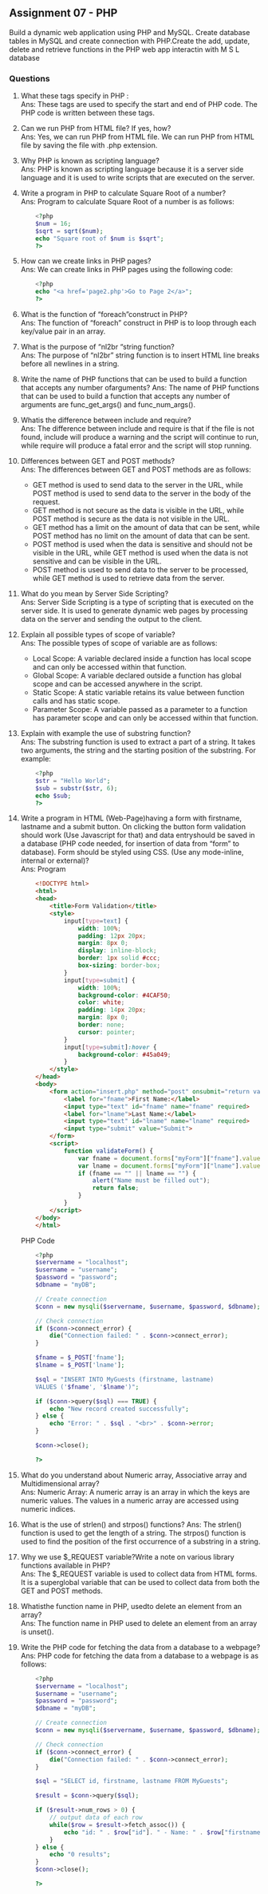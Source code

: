 ## Assignment 07 - PHP

Build a dynamic web application using PHP and MySQL. Create database tables in MySQL and create connection with PHP.Create the add, update, delete and retrieve functions in the PHP web app interactin with M S L database

### Questions

1. What these tags specify in PHP : <?php and ?><br/>
Ans: These tags are used to specify the start and end of PHP code. The PHP code is written between these tags.

2. Can we run PHP from HTML file? If yes, how?<br/>
Ans: Yes, we can run PHP from HTML file. We can run PHP from HTML file by saving the file with .php extension.

3. Why PHP is known as scripting language?<br/>
Ans: PHP is known as scripting language because it is a server side language and it is used to write scripts that are executed on the server.

4. Write a program in PHP to calculate Square Root of a number?<br/>
Ans: Program to calculate Square Root of a number is as follows:

    ```php
        <?php
        $num = 16;
        $sqrt = sqrt($num);
        echo "Square root of $num is $sqrt";
        ?>
    ```

5. How can we create links in PHP pages?<br/>
Ans: We can create links in PHP pages using the following code:

    ```php
        <?php
        echo "<a href='page2.php'>Go to Page 2</a>";
        ?>
    ```

6. What is the function of “foreach”construct in PHP?<br/>
Ans: The function of “foreach” construct in PHP is to loop through each key/value pair in an array.

7. What is the purpose of “nl2br “string function?<br/>
Ans: The purpose of “nl2br” string function is to insert HTML line breaks before all newlines in a string.

8. Write the name of PHP functions that can be used to build a function that accepts any number ofarguments?
Ans: The name of PHP functions that can be used to build a function that accepts any number of arguments are func_get_args() and func_num_args().

9. Whatis the difference between include and require?<br/>
Ans: The difference between include and require is that if the file is not found, include will produce a warning and the script will continue to run, while require will produce a fatal error and the script will stop running.

10. Differences between GET and POST methods?<br/>
Ans: The differences between GET and POST methods are as follows:
    - GET method is used to send data to the server in the URL, while POST method is used to send data to the server in the body of the request.
    - GET method is not secure as the data is visible in the URL, while POST method is secure as the data is not visible in the URL.
    - GET method has a limit on the amount of data that can be sent, while POST method has no limit on the amount of data that can be sent.
    - POST method is used when the data is sensitive and should not be visible in the URL, while GET method is used when the data is not sensitive and can be visible in the URL.
    - POST method is used to send data to the server to be processed, while GET method is used to retrieve data from the server.

11. What do you mean by Server Side Scripting?<br/>
Ans: Server Side Scripting is a type of scripting that is executed on the server side. It is used to generate dynamic web pages by processing data on the server and sending the output to the client.

12. Explain all possible types of scope of variable?<br/>
Ans: The possible types of scope of variable are as follows:
    - Local Scope: A variable declared inside a function has local scope and can only be accessed within that function.
    - Global Scope: A variable declared outside a function has global scope and can be accessed anywhere in the script.
    - Static Scope: A static variable retains its value between function calls and has static scope.
    - Parameter Scope: A variable passed as a parameter to a function has parameter scope and can only be accessed within that function.

13. Explain with example the use of substring function?<br/>
Ans: The substring function is used to extract a part of a string. It takes two arguments, the string and the starting position of the substring. For example:

    ```php
        <?php
        $str = "Hello World";
        $sub = substr($str, 6);
        echo $sub;
        ?>
    ```

14. Write a program in HTML (Web-Page)having a form with firstname, lastname and a submit button. On clicking the button form validation should work (Use Javascript for that) and data entryshould be saved in a database (PHP code needed, for insertion of data from “form” to database). Form should be styled using CSS. (Use any mode-inline, internal or external)?<br/>
Ans: Program

    ```html
        <!DOCTYPE html>
        <html>
        <head>
            <title>Form Validation</title>
            <style>
                input[type=text] {
                    width: 100%;
                    padding: 12px 20px;
                    margin: 8px 0;
                    display: inline-block;
                    border: 1px solid #ccc;
                    box-sizing: border-box;
                }
                input[type=submit] {
                    width: 100%;
                    background-color: #4CAF50;
                    color: white;
                    padding: 14px 20px;
                    margin: 8px 0;
                    border: none;
                    cursor: pointer;
                }
                input[type=submit]:hover {
                    background-color: #45a049;
                }
            </style>
        </head>
        <body>
            <form action="insert.php" method="post" onsubmit="return validateForm()">
                <label for="fname">First Name:</label>
                <input type="text" id="fname" name="fname" required>
                <label for="lname">Last Name:</label>
                <input type="text" id="lname" name="lname" required>
                <input type="submit" value="Submit">
            </form>
            <script>
                function validateForm() {
                    var fname = document.forms["myForm"]["fname"].value;
                    var lname = document.forms["myForm"]["lname"].value;
                    if (fname == "" || lname == "") {
                        alert("Name must be filled out");
                        return false;
                    }
                }
            </script>
        </body>
        </html>
    ```

    PHP Code

    ```php
        <?php
        $servername = "localhost";
        $username = "username";
        $password = "password";
        $dbname = "myDB";

        // Create connection
        $conn = new mysqli($servername, $username, $password, $dbname);

        // Check connection
        if ($conn->connect_error) {
            die("Connection failed: " . $conn->connect_error);
        }

        $fname = $_POST['fname'];
        $lname = $_POST['lname'];

        $sql = "INSERT INTO MyGuests (firstname, lastname)
        VALUES ('$fname', '$lname')";

        if ($conn->query($sql) === TRUE) {
            echo "New record created successfully";
        } else {
            echo "Error: " . $sql . "<br>" . $conn->error;
        }

        $conn->close();

        ?>

    ```

15. What do you understand about Numeric array, Associative array and Multidimensional
array?<br/>
Ans: Numeric Array: A numeric array is an array in which the keys are numeric values. The values in a numeric array are accessed using numeric indices.

16. What is the use of strlen() and strpos() functions?
Ans: The strlen() function is used to get the length of a string. The strpos() function is used to find the position of the first occurrence of a substring in a string.

17. Why we use $_REQUEST variable?Write a note on various library functions available in
PHP?<br/>
Ans: The $_REQUEST variable is used to collect data from HTML forms. It is a superglobal variable that can be used to collect data from both the GET and POST methods.

18. Whatisthe function name in PHP, usedto delete an element from an array?<br/>
Ans: The function name in PHP used to delete an element from an array is unset().

19. Write the PHP code for fetching the data from a database to a webpage?<br/>
Ans:  PHP code for fetching the data from a database to a webpage is as follows:

    ```php
        <?php
        $servername = "localhost";
        $username = "username";
        $password = "password";
        $dbname = "myDB";

        // Create connection
        $conn = new mysqli($servername, $username, $password, $dbname);

        // Check connection
        if ($conn->connect_error) {
            die("Connection failed: " . $conn->connect_error);
        }

        $sql = "SELECT id, firstname, lastname FROM MyGuests";

        $result = $conn->query($sql);

        if ($result->num_rows > 0) {
            // output data of each row
            while($row = $result->fetch_assoc()) {
                echo "id: " . $row["id"]. " - Name: " . $row["firstname"]. " " . $row["lastname"]. "<br>";
            }
        } else {
            echo "0 results";
        }
        $conn->close();

        ?>

    ```
